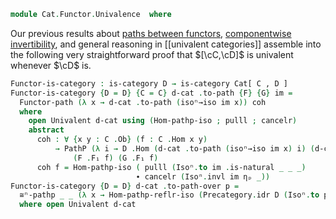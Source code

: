 <!--
```agda
open import Cat.Functor.Naturality
open import Cat.Functor.Base
open import Cat.Prelude

import Cat.Reasoning
import Cat.Univalent
```
-->

```agda
module Cat.Functor.Univalence  where
```

<!--
```agda
private variable
  o ℓ o₁ ℓ₁ : Level
  C D : Precategory o ℓ
open Precategory
open Functor
open _=>_
```
-->

Our previous results about [paths between functors][pbf], [componentwise
invertibility], and general reasoning in [[univalent categories]]
assemble into the following very straightforward proof that $[\cC,\cD]$
is univalent whenever $\cD$ is.

[pbf]: Cat.Functor.Base.html#paths-between-functors
[componentwise invertibility]: Cat.Functor.Naturality.html

```agda
Functor-is-category : is-category D → is-category Cat[ C , D ]
Functor-is-category {D = D} {C = C} d-cat .to-path {F} {G} im =
  Functor-path (λ x → d-cat .to-path (isoⁿ→iso im x)) coh
  where
    open Univalent d-cat using (Hom-pathp-iso ; pulll ; cancelr)
    abstract
      coh : ∀ {x y : C .Ob} (f : C .Hom x y)
          → PathP (λ i → D .Hom (d-cat .to-path (isoⁿ→iso im x) i) (d-cat .to-path (isoⁿ→iso im y) i))
              (F .F₁ f) (G .F₁ f)
      coh f = Hom-pathp-iso ( pulll (Isoⁿ.to im .is-natural _ _ _)
                            ∙ cancelr (Isoⁿ.invl im ηₚ _))
Functor-is-category {D = D} d-cat .to-path-over p =
  ≅ⁿ-pathp _ _ (λ x → Hom-pathp-reflr-iso (Precategory.idr D (Isoⁿ.to p .η x)))
  where open Univalent d-cat
```

<!--
```agda
module _
  {o ℓ o' ℓ' o₂ ℓ₂}
  {C : Precategory o ℓ}
  {D : Precategory o' ℓ'}
  {E : Precategory o₂ ℓ₂}
  where
  private
    de = Cat[ D , E ]
    cd = Cat[ C , D ]
  open Cat.Reasoning using (to ; from)
  open Cat.Univalent

  whisker-path-left
    : ∀ {G G' : Functor D E} {F : Functor C D}
        (ecat : is-category de)
    → (p : G ≅ⁿ G') → ∀ {x}
    → path→iso {C = E} (λ i → (Univalent.iso→path ecat p i F∘ F) .F₀ x) .to
    ≡ p .to .η (F .F₀ x)
  whisker-path-left {G} {G'} {F} p =
    de.J-iso
      (λ B isom → ∀ {x} → path→iso {C = E} (λ i → F₀ (de.iso→path isom i F∘ F) x) .to ≡ isom .to .η (F .F₀ x))
      λ {x} → ap (λ e → path→iso {C = E} e .to)
        (λ i j → de.iso→path-id {a = G} i j .F₀ (F .F₀ x))
        ∙ transport-refl _
    where module de = Univalent p

  whisker-path-right
    : ∀ {G : Functor D E} {F F' : Functor C D}
        (cdcat : is-category cd)
    → (p : F ≅ⁿ F') → ∀ {x}
    → path→iso {C = E} (λ i → G .F₀ (Univalent.iso→path cdcat p i .F₀ x)) .from
    ≡ G .F₁ (p .from .η x)
  whisker-path-right {G} {G'} {F} cdcat =
    cd.J-iso
      (λ B isom → ∀ {x} → path→iso {C = E} (λ i → G .F₀ (cd.iso→path isom i .F₀ x)) .from ≡ G .F₁ (isom .from .η x))
      λ {x} → ap (λ e → path→iso {C = E} e .from)
        (λ i j → G .F₀ (cd.iso→path-id {a = G'} i j .F₀ x))
        ∙ transport-refl _ ∙ sym (G .F-id)
    where module cd = Univalent cdcat

```
-->
